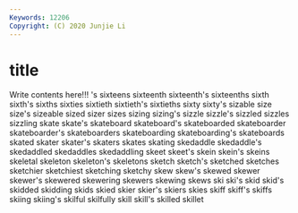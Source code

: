 ```yaml
---
Keywords: 12206
Copyright: (C) 2020 Junjie Li
---
```


# title

Write contents here!!!
's 
sixteens
sixteenth 
sixteenth's 
sixteenths 
sixth 
sixth's 
sixths 
sixties 
sixtieth 
sixtieth's 
sixtieths
sixty 
sixty's 
sizable 
size 
size's 
sizeable 
sized 
sizer 
sizes 
sizing
sizing's 
sizzle 
sizzle's 
sizzled 
sizzles 
sizzling 
skate 
skate's 
skateboard 
skateboard's
skateboarded 
skateboarder 
skateboarder's 
skateboarders 
skateboarding 
skateboarding's 
skateboards 
skated 
skater 
skater's
skaters 
skates 
skating 
skedaddle 
skedaddle's 
skedaddled 
skedaddles 
skedaddling 
skeet 
skeet's
skein 
skein's 
skeins 
skeletal 
skeleton 
skeleton's 
skeletons 
sketch 
sketch's 
sketched
sketches 
sketchier 
sketchiest 
sketching 
sketchy 
skew 
skew's 
skewed 
skewer 
skewer's
skewered 
skewering 
skewers 
skewing 
skews 
ski 
ski's 
skid 
skid's 
skidded
skidding 
skids 
skied 
skier 
skier's 
skiers 
skies 
skiff 
skiff's 
skiffs
skiing 
skiing's 
skilful 
skilfully 
skill 
skill's 
skilled 
skillet 
